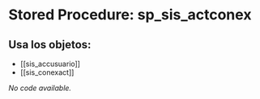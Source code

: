 # Stored Procedure: sp_sis_actconex

## Usa los objetos:
- [[sis_accusuario]]
- [[sis_conexact]]

*No code available.*
